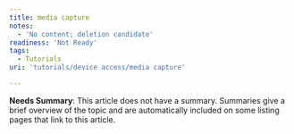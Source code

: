 ```yaml
---
title: media capture
notes:
  - 'No content; deletion candidate'
readiness: 'Not Ready'
tags:
  - Tutorials
uri: 'tutorials/device access/media capture'

---
```

**Needs Summary**: This article does not have a summary. Summaries give a brief overview of the topic and are automatically included on some listing pages that link to this article.

